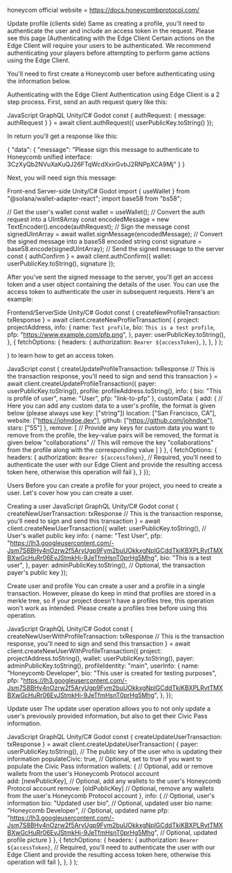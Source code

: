 honeycom official website = https://docs.honeycombprotocol.com/

Update profile (clients side)
Same as creating a profile, you'll need to authenticate the user and include an access token in the request. Please see this page (Authenticating with the Edge Client
Certain actions on the Edge Client will require your users to be authenticated. We recommend authenticating your players before attempting to perform game actions using the Edge Client.

You'll need to first create a Honeycomb user before authenticating using the information below.

Authenticating with the Edge Client
Authentication using Edge Client is a 2 step process. First, send an auth request query like this:

JavaScript
GraphQL
Unity/C#
Godot
const { 
  authRequest: { message: authRequest } 
} = await client.authRequest({
  userPublicKey.toString()
});

In return you'll get a response like this:


{
  "data": {
    "message": "Please sign this message to authenticate to Honeycomb unified interface: 3CzXyQb2NVuXaKuQJ26FTqWcdXxirGvbJ2RNPpXCA9Mj"
  }
}



Next, you will need sign this message:

Front-end
Server-side
Unity/C#
Godot
import { useWallet } from "@solana/wallet-adapter-react";
import base58 from "bs58";

// Get the user's wallet
const wallet = useWallet();
// Convert the auth request into a UInt8Array
const encodedMessage = new TextEncoder().encode(authRequest);
// Sign the message
const signedUIntArray = await wallet.signMessage(encodedMessage);
// Convert the signed message into a base58 encoded string
const signature = base58.encode(signedUIntArray);
// Send the signed message to the server
const { authConfirm } = await client.authConfirm({ wallet: userPublicKey.toString(), signature });


After you've sent the signed message to the server, you'll get an access token and a user object containing the details of the user. You can use the access token to authenticate the user in subsequent requests. Here's an example:

Frontend/ServerSide
Unity/C#
Godot
const { createNewProfileTransaction: txResponse } =
  await client.createNewProfileTransaction(
    {
      project: projectAddress,
      info: {
        name: `Test profile`,
        bio: `This is a test profile`,
        pfp: "https://www.example.com/pfp.png",
      },
      payer: userPublicKey.toString(),
    },
    {
      fetchOptions: {
          headers: {
            authorization: `Bearer ${accessToken}`,
          },
        },
    }
  );

) to learn how to get an access token.

JavaScript
const {
  createUpdateProfileTransaction: txResponse // This is the transaction response, you'll need to sign and send this transaction
} = await client.createUpdateProfileTransaction({
  payer: userPublicKey.toString(),
  profile: profileAddress.toString(),
  info: {
    bio: "This is profile of user",
    name: "User",
    pfp: "link-to-pfp"
  },
  customData: {
    add: { // Here you can add any custom data to a user's profile, the format is given below (please always use key: ["string"])
      location: ["San Francisco, CA"],
      website: ["https://johndoe.dev"],
      github: ["https://github.com/johndoe"],
      stars: ["55"]
    },
    remove: [ // Provide any keys for custom data you want to remove from the profile, the key-value pairs will be removed, the format is given below
      "collaborations" // This will remove the key "collaborations" from the profile along with the corresponding value
    ]
  }
},
{
  fetchOptions: {
    headers: {
      authorization: `Bearer ${accessToken}`, // Required, you'll need to authenticate the user with our Edge Client and provide the resulting access token here, otherwise this operation will fail
    },
  }
});


Users
Before you can create a profile for your project, you need to create a user. Let's cover how you can create a user.

Creating a user 
JavaScript
GraphQL
Unity/C#
Godot
const {
  createNewUserTransaction: txResponse // This is the transaction response, you'll need to sign and send this transaction
} = await client.createNewUserTransaction({
    wallet: userPublicKey.toString(), // User's wallet public key
    info: {
        name: "Test User",
        pfp: "https://lh3.googleusercontent.com/-Jsm7S8BHy4nOzrw2f5AryUgp9Fym2buUOkkxgNplGCddTkiKBXPLRytTMXBXwGcHuRr06EvJStmkHj-9JeTfmHsnT0prHg5Mhg",
        bio: "This is a test user",
    },
    payer: adminPublicKey.toString(), // Optional, the transaction payer's public key
});


Create user and profile 
You can create a user and a profile in a single transaction. However, please do keep in mind that profiles are stored in a merkle tree, so if your project doesn't have a profiles tree, this operation won't work as intended. Please create a profiles tree before using this operation.

JavaScript
GraphQL
Unity/C#
Godot
const { 
  createNewUserWithProfileTransaction: txResponse // This is the transaction response, you'll need to sign and send this transaction
} = await client.createNewUserWithProfileTransaction({
    project: projectAddress.toString(),
    wallet: userPublicKey.toString(),
    payer: adminPublicKey.toString(), 
    profileIdentity: "main",
    userInfo: {
        name: "Honeycomb Developer",
        bio: "This user is created for testing purposes",
        pfp: "https://lh3.googleusercontent.com/-Jsm7S8BHy4nOzrw2f5AryUgp9Fym2buUOkkxgNplGCddTkiKBXPLRytTMXBXwGcHuRr06EvJStmkHj-9JeTfmHsnT0prHg5Mhg",
    },
});


Update user 
The update user operation allows you to not only update a user's previously provided information, but also to get their Civic Pass information.

JavaScript
GraphQL
Unity/C#
Godot
const { createUpdateUserTransaction: txResponse } =
  await client.createUpdateUserTransaction(
    {
      payer: userPublicKey.toString(), // The public key of the user who is updating their information
      populateCivic: true, // Optional, set to true if you want to populate the Civic Pass information
      wallets: { // Optional, add or remove wallets from the user's Honeycomb Protocol account  
        add: [newPublicKey], // Optional, add any wallets to the user's Honeycomb Protocol account
        remove: [oldPublicKey] // Optional, remove any wallets from the user's Honeycomb Protocol account
      },
      info: { // Optional, user's information
        bio: "Updated user bio", // Optional, updated user bio
        name: "Honeycomb Developer", // Optional, updated name
        pfp: "https://lh3.googleusercontent.com/-Jsm7S8BHy4nOzrw2f5AryUgp9Fym2buUOkkxgNplGCddTkiKBXPLRytTMXBXwGcHuRr06EvJStmkHj-9JeTfmHsnT0prHg5Mhg", // Optional, updated profile picture
      }
    },
    {
      fetchOptions: {
          headers: {
            authorization: `Bearer ${accessToken}`, // Required, you'll need to authenticate the user with our Edge Client and provide the resulting access token here, otherwise this operation will fail
          },
        },
    }
  );